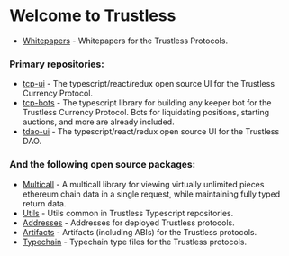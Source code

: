# Welcome to Trustless

* [Whitepapers](https://github.com/TrustlessFi/Whitepapers) - Whitepapers for the Trustless Protocols.

### Primary repositories: 

* [tcp-ui](https://github.com/TrustlessFi/tcp-ui) - The typescript/react/redux open source UI for the Trustless Currency Protocol.
* [tcp-bots](https://github.com/TrustlessFi/tcp-bots) - The typescript library for building any keeper bot for the Trustless Currency Protocol. Bots for liquidating positions, starting auctions, and more are already included. 
* [tdao-ui](https://github.com/TrustlessFi/tdao-ui) - The typescript/react/redux open source UI for the Trustless DAO.


### And the following open source packages: 
* [Multicall](https://github.com/TrustlessFi/Multicall) - A multicall library for viewing virtually unlimited pieces ethereum chain data in a single request, while maintaining fully typed return data. 
* [Utils](https://github.com/TrustlessFi/Utils) - Utils common in Trustless Typescript repositories. 
* [Addresses](https://github.com/TrustlessFi/Addresses) - Addresses for deployed Trustless protocols.
* [Artifacts](https://github.com/TrustlessFi/Artifacts) - Artifacts (including ABIs) for the Trustless protocols.
* [Typechain](https://github.com/TrustlessFi/Typechain) - Typechain type files for the Trustless protocols.
